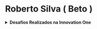 # Roberto Silva ( Beto )

<details>
      <summary><strong>Desafios Realizados na Innovation One</strong></summary><br/>

<details>
      <summary><strong>C#</strong></summary><br/>


<table>

<tr >
<td align="center" rowspan="5"><strong>Desafios Aritméticos em C#  </strong></td>
<td align="center"><a href="https://github.com/beto-frs/Desafios_DIO/blob/main/C%23/Desafios%20Aritm%C3%A9ticos%20em%20C%23/Media.cs">Média 1</a></td>
<td align="center">:trophy:</td>
</tr>
<tr >
<td align="center"><a href="https://github.com/beto-frs/Desafios_DIO/blob/main/C%23/Desafios%20Aritm%C3%A9ticos%20em%20C%23/CrescimentoPopulacional.cs">Crescimento Populacional</a></td>
<td align="center">:trophy:</td>
</tr>
<tr>
<td align="center"><a href="https://github.com/beto-frs/Desafios_DIO/blob/main/C%23/Desafios%20Aritm%C3%A9ticos%20em%20C%23/Bazinga.cs">Bazinga!</a></td>
<td align="center">:trophy:</td>
</tr>
<tr>
<td align="center"><a href="https://github.com/beto-frs/Desafios_DIO/blob/main/C%23/Desafios%20Aritm%C3%A9ticos%20em%20C%23/TempoDeUmEvento.cs">Tempo de um Evento</a></td>
<td align="center">:trophy:</td>
</tr>
<tr>
<td align="center"><a href="https://github.com/beto-frs/Desafios_DIO/blob/main/C%23/Desafios%20Aritm%C3%A9ticos%20em%20C%23/ComunicacaoEmPiralandia.cs">Comunicação em Piralândia</a></td>
<td align="center">:trophy:</td>
</tr>
</table>
<br/>
<table>
<tr >
<td align="center" rowspan="5"><strong>Desenvolvendo Algoritmos com C#</strong></td>
<td align="center"><a href="https://github.com/beto-frs/Desafios_DIO/blob/main/C%23/Desenvolvendo%20Algoritmos%20com%20C%23/CalculoDeViagem.cs">Cálculo de viagem</a></td>
<td align="center">:trophy:</td>
</tr>
<tr>
<td align="center"><a href="https://github.com/beto-frs/Desafios_DIO/blob/main/C%23/Desenvolvendo%20Algoritmos%20com%20C%23/AlbumDaCopa.cs">Álbum da Copa</a></td>
<td align="center">:trophy:</td>
</tr>
<tr>
<td align="center"><a href="https://github.com/beto-frs/Desafios_DIO/blob/main/C%23/Desenvolvendo%20Algoritmos%20com%20C%23/Animal.cs">Animal</a></td>
<td align="center">:trophy:</td>
</tr>
</table>
<br/>
<table>
<tr >
<td align="center" rowspan="5"><strong>Introdução a Programação com .NET</strong></td>
<td align="center"><a href="https://github.com/beto-frs/Desafios_DIO/blob/main/C%23/Introdu%C3%A7%C3%A3o%20a%20Programa%C3%A7%C3%A3o%20com%20C%23/DividindoXPorY.cs">Dividindo X por Y</a></td>
<td align="center">:trophy:</td>
</tr>
<tr>
<td align="center"><a href="https://github.com/beto-frs/Desafios_DIO/blob/main/C%23/Introdu%C3%A7%C3%A3o%20a%20Programa%C3%A7%C3%A3o%20com%20.NET/Bazinga.cs">Bazinga!</a></td>
<td align="center">:trophy:</td>
</tr>
<tr>
<td align="center"><a href="https://github.com/beto-frs/Desafios_DIO/blob/main/C%23/Introdu%C3%A7%C3%A3o%20a%20Programa%C3%A7%C3%A3o%20com%20.NET/CoxinhaDeBueno.cs">Coxinha de Bueno</a></td>
<td align="center">:trophy:</td>
</tr>
</table>
<br/>
<table>
<tr >
<td align="center" rowspan="5"><strong>Introdução a Programação com C#</strong></td>
<td align="center"><a href="https://github.com/beto-frs/Desafios_DIO/blob/main/C%23/Introdu%C3%A7%C3%A3o%20a%20Programa%C3%A7%C3%A3o%20com%20C%23/DividindoXPorY.cs">Dividindo X por Y</a></td>
<td align="center">:trophy:</td>
</tr>
<tr>
<td align="center"><a href="https://github.com/beto-frs/Desafios_DIO/blob/main/C%23/Introdu%C3%A7%C3%A3o%20a%20Programa%C3%A7%C3%A3o%20com%20C%23/Distancia.cs">Distância</a></td>
<td align="center">:trophy:</td>
</tr>
<tr>
<td align="center"><a href="https://github.com/beto-frs/Desafios_DIO/blob/main/C%23/Introdu%C3%A7%C3%A3o%20a%20Programa%C3%A7%C3%A3o%20com%20C%23/QuantaMandioca.cs">Quanta Mandioca?</a></td>
<td align="center">:trophy:</td>
</tr>
</table>
<br/>
<table>
<tr >
<td align="center" rowspan="5"><strong>Praticando Programação em C#</strong></td>
<td align="center"><a href="https://github.com/beto-frs/Desafios_DIO/blob/main/C%23/Praticando%20Programa%C3%A7%C3%A3o%20em%20C%23/CoordenadasDeUmPonto.cs">Coordenadas de um Ponto</a></td>
<td align="center">:trophy:</td>
</tr>
<tr>
<td align="center"><a href="https://github.com/beto-frs/Desafios_DIO/blob/main/C%23/Solu%C3%A7%C3%A3o%20de%20Problemas%20com%20.NET/ComprasNoSupermercado.cs">Compras no Supermercado</a></td>
<td align="center">:trophy:</td>
</tr>
<tr>
<td align="center"><a href="https://github.com/beto-frs/Desafios_DIO/blob/main/C%23/Praticando%20Programa%C3%A7%C3%A3o%20em%20C%23/PinkCerebro.cs">Pink e Cérebro</a></td>
<td align="center">:trophy:</td>
</tr>
</table>
<br/>
<table>
<tr >
<td align="center" rowspan="5"><strong>Primeiros Programas em C#</strong></td>
<td align="center"><a href="https://github.com/beto-frs/Desafios_DIO/blob/main/C%23/Primeiros%20Programas%20em%20C%23/SomaSimples.cs">Soma Simples</a></td>
<td align="center">:trophy:</td>
</tr>
<tr>
<td align="center"><a href="https://github.com/beto-frs/Desafios_DIO/blob/main/C%23/Primeiros%20Programas%20em%20C%23/AreaCirculo.cs">Área do Círculo</a></td>
<td align="center">:trophy:</td>
</tr>
<tr>
<td align="center"><a href="https://github.com/beto-frs/Desafios_DIO/blob/main/C%23/Primeiros%20Programas%20em%20C%23/Multiplos.cs">Múltiplos</a></td>
<td align="center">:trophy:</td>
</tr>
</table>
<br/>
<table>
<tr >
<td align="center" rowspan="7"><strong>Resolvendo Algoritmos</strong></td>
<td align="center"><a href="https://github.com/beto-frs/Desafios_DIO/blob/main/C%23/Resolvendo%20Algoritmos/HoraDaCorrida.cs">Hora da Corrida</a></td>
<td align="center">:trophy:</td>
</tr>
<tr>
<td align="center"><a href="https://github.com/beto-frs/Desafios_DIO/blob/main/C%23/Resolvendo%20Algoritmos/CardapioAereo.cs">Cardápio Aéreo</a></td>
<td align="center">:trophy:</td>
</tr>
<tr>
<td align="center"><a href="https://github.com/beto-frs/Desafios_DIO/blob/main/C%23/Resolvendo%20Algoritmos/PizzaAntesDoFinalDoAno.cs">Pizza Antes do Final do Ano</a></td>
<td align="center">:trophy:</td>
</tr>
<tr>
<td align="center"><a href="https://github.com/beto-frs/Desafios_DIO/blob/main/C%23/Resolvendo%20Algoritmos/ConversaoDeTempo.cs">Conversão de Tempo</a></td>
<td align="center">:trophy:</td>
</tr>
<tr>
<td align="center"><a href="https://github.com/beto-frs/Desafios_DIO/blob/main/C%23/Resolvendo%20Algoritmos/IdadeEmDias.cs">Idade em Dias</a></td>
<td align="center">:trophy:</td>
</tr>
<tr>
<td align="center"><a href="https://github.com/beto-frs/Desafios_DIO/blob/main/C%23/Resolvendo%20Algoritmos/TempoDoDobby.cs">Tempo do Dobby</a></td>
<td align="center">:trophy:</td>
</tr>
<tr>
<td align="center"><a href="https://github.com/beto-frs/Desafios_DIO/blob/main/C%23/Resolvendo%20Algoritmos/RodizioDeCavalosECarruagens.cs">Rodízio de cavalos e carruagens</a></td>
<td align="center">:trophy:</td>
</tr>
</table>
<br/>
<table>
<tr >
<td align="center" rowspan="5"><strong>Resolvendo Algoritmos com C#</strong></td>
<td align="center"><a href="https://github.com/beto-frs/Desafios_DIO/blob/main/C%23/Resolvendo%20Algoritmos%20em%20C%23/FormulaDeBhaskara.cs">Fórmula de Bhaskara</a></td>
<td align="center">:trophy:</td>
</tr>
<tr>
<td align="center"><a href="https://github.com/beto-frs/Desafios_DIO/blob/main/C%23/Resolvendo%20Algoritmos%20em%20C%23/CoxinhaDeBueno.cs">Coxinha de Bueno</a></td>
<td align="center">:trophy:</td>
</tr>
<tr>
<td align="center"><a href="https://github.com/beto-frs/Desafios_DIO/blob/main/C%23/Resolvendo%20Algoritmos%20em%20C%23/CardapioAereo.cs">Cardápio Aéreo</a></td>
<td align="center">:trophy:</td>
</tr>
</table>
<br/>
<table>
<tr >
<td align="center" rowspan="5"><strong>Solução de Problemas Básicos em C#</strong></td>
<td align="center"><a href="https://github.com/beto-frs/Desafios_DIO/blob/main/C%23/Solu%C3%A7%C3%A3o%20de%20Problemas%20B%C3%A1sicos%20em%20C%23/VisitaNaFeira.cs">Visita na Feira</a></td>
<td align="center">:trophy:</td>
</tr>
<tr>
<td align="center"><a href="https://github.com/beto-frs/Desafios_DIO/blob/main/C%23/Solu%C3%A7%C3%A3o%20de%20Problemas%20B%C3%A1sicos%20em%20C%23/Tuitando.cs">Tuitando</a></td>
<td align="center">:trophy:</td>
</tr>
<tr>
<td align="center"><a href="https://github.com/beto-frs/Desafios_DIO/blob/main/C%23/Solu%C3%A7%C3%A3o%20de%20Problemas%20Essenciais%20com%20C%23/ValidacaoDeNota.cs">Validação de Nota</a></td>
<td align="center">:trophy:</td>
</tr>
</table>
<br/>
<table>
<tr >
<td align="center" rowspan="5"><strong>Solução de Problemas com .NET</strong></td>
<td align="center"><a href="https://github.com/beto-frs/Desafios_DIO/blob/main/C%23/Solu%C3%A7%C3%A3o%20de%20Problemas%20com%20.NET/ProgramaParaValidacaoDeNotas.cs">Programa para Validação de Notas</a></td>
<td align="center">:trophy:</td>
</tr>
<tr>
<td align="center"><a href="https://github.com/beto-frs/Desafios_DIO/blob/main/C%23/Introdu%C3%A7%C3%A3o%20a%20Programa%C3%A7%C3%A3o%20com%20C%23/QuantaMandioca.cs">Quanta Mandioca?</a></td>
<td align="center">:trophy:</td>
</tr>
<tr>
<td align="center"><a href="https://github.com/beto-frs/Desafios_DIO/blob/main/C%23/Solu%C3%A7%C3%A3o%20de%20Problemas%20com%20.NET/ComprasNoSupermercado.cs">Compras no Supermercado</a></td>
<td align="center">:trophy:</td>
</tr>
<tr>
<td align="center"><a href="https://github.com/beto-frs/Desafios_DIO/blob/main/C%23/Solu%C3%A7%C3%A3o%20de%20Problemas%20com%20.NET/ValidadorDeSenhasComRequisitos.cs">Validador de senhas com requisitos</a></td>
<td align="center">:trophy:</td>
</tr>
<tr>
<td align="center"><a href="https://github.com/beto-frs/Desafios_DIO/blob/main/C%23/Solu%C3%A7%C3%A3o%20de%20Problemas%20com%20.NET/FilaDoBanco.cs">Fila do Banco</a></td>
<td align="center">:trophy:</td>
</tr>
</table>
<br/>
<table>
<tr >
<td align="center" rowspan="5"><strong>Solução de Problemas em C#</strong></td>
<td align="center"><a href="https://github.com/beto-frs/Desafios_DIO/blob/main/C%23/Solu%C3%A7%C3%A3o%20de%20Problemas%20em%20C%23/ConsumoMedioDoAutomovel.cs">Consumo Médio do Automóvel</a></td>
<td align="center">:trophy:</td>
</tr>
<tr>
<td align="center"><a href="https://github.com/beto-frs/Desafios_DIO/blob/main/C%23/Solu%C3%A7%C3%A3o%20de%20Problemas%20em%20C%23/DDD.cs">DDD</a></td>
<td align="center">:trophy:</td>
</tr>
<tr>
<td align="center"><a href="https://github.com/beto-frs/Desafios_DIO/blob/main/C%23/Solu%C3%A7%C3%A3o%20de%20Problemas%20em%20C%23/AumentoSalario.cs">Aumento de Salário</a></td>
<td align="center">:trophy:</td>
</tr>
</table>
<br/>

<table>
<tr >
<td align="center" rowspan="5"><strong>Solução de Problemas Essenciais com C#</strong></td>
<td align="center"><a href="https://github.com/beto-frs/Desafios_DIO/blob/main/C%23/Solu%C3%A7%C3%A3o%20de%20Problemas%20Essenciais%20com%20C%23/QuadradoEAoCubo.cs">Quadrado e ao Cubo</a></td>
<td align="center">:trophy:</td>
</tr>
<tr>
<td align="center"><a href="https://github.com/beto-frs/Desafios_DIO/blob/main/C%23/Solu%C3%A7%C3%A3o%20de%20Problemas%20Essenciais%20com%20C%23/ACorridaDeTartarugas.cs">A Corrida de Tartarugas</a></td>
<td align="center">:trophy:</td>
</tr>
<tr>
<td align="center"><a href="https://github.com/beto-frs/Desafios_DIO/blob/main/C%23/Solu%C3%A7%C3%A3o%20de%20Problemas%20Essenciais%20com%20C%23/UltrapassandoV.cs">Ultrapassando V</a></td>
<td align="center">:trophy:</td>
</tr>
<tr>
<td align="center"><a href="https://github.com/beto-frs/Desafios_DIO/blob/main/C%23/Solu%C3%A7%C3%A3o%20de%20Problemas%20Essenciais%20com%20C%23/ValidacaoDeNota.cs">Validação de Nota</a></td>
<td align="center">:trophy:</td>
</tr>
<tr>
<td align="center"><a href="https://github.com/beto-frs/Desafios_DIO/blob/main/C%23/Solu%C3%A7%C3%A3o%20de%20Problemas%20Essenciais%20com%20C%23/PedroBentoEOMundoDeOz.cs">Pedro Bento e o Mundo de OZ</a></td>
<td align="center">:trophy:</td>
</tr>
</table>
<br/>
<table>
<tr >
<td align="center" rowspan="5"><strong>Solucionando Desafios em C#</strong></td>
<td align="center"><a href="https://github.com/beto-frs/Desafios_DIO/blob/main/C%23/Desafios%20Aritm%C3%A9ticos%20em%20C%23/Bazinga.cs">Bazinga!</a></td>
<td align="center">:trophy:</td>
</tr>
<tr>
<td align="center"><a href="https://github.com/beto-frs/Desafios_DIO/blob/main/C%23/Solucionando%20Desafios%20Intermedi%C3%A1rios%20em%20C%23/TesteDeSelecao.cs">Teste de Seleção 1</a></td>
<td align="center">:trophy:</td>
</tr>
<tr>
<td align="center"><a href="https://github.com/beto-frs/Desafios_DIO/blob/main/C%23/Resolvendo%20Algoritmos/PizzaAntesDoFinalDoAno.cs">Pizza Antes do Final do Ano</a></td>
<td align="center">:trophy:</td>
</tr>
<tr>
<td align="center"><a href="https://github.com/beto-frs/Desafios_DIO/blob/main/C%23/Solu%C3%A7%C3%A3o%20de%20Problemas%20Essenciais%20com%20C%23/UltrapassandoV.cs">Ultrapassando V</a></td>
<td align="center">:trophy:</td>
</tr>
<tr>
<td align="center"><a href="https://github.com/beto-frs/Desafios_DIO/blob/main/C%23/Resolvendo%20Algoritmos/ConversaoDeTempo.cs">Conversão de Tempo</a></td>
<td align="center">:trophy:</td>
</tr>
</table>
<br/>
<table>
<tr >
<td align="center" rowspan="5"><strong>Solucionando Desafios Intermediários em C#</strong></td>
<td align="center"><a href="https://github.com/beto-frs/Desafios_DIO/blob/main/C%23/Solucionando%20Desafios%20Intermedi%C3%A1rios%20em%20C%23/TesteDeSelecao.cs">Teste de Seleção 1</a></td>
<td align="center">:trophy:</td>
</tr>
<tr>
<td align="center"><a href="https://github.com/beto-frs/Desafios_DIO/blob/main/C%23/Solucionando%20Desafios%20Intermedi%C3%A1rios%20em%20C%23/Triangulo.cs">Triângulo</a></td>
<td align="center">:trophy:</td>
</tr>
<tr>
<td align="center"><a href="https://github.com/beto-frs/Desafios_DIO/blob/main/C%23/Solucionando%20Desafios%20Intermedi%C3%A1rios%20em%20C%23/NotasEMoedas.cs">Notas e Moedas</a></td>
<td align="center">:trophy:</td>
</tr>
<tr>
<td align="center"><a href="https://github.com/beto-frs/Desafios_DIO/blob/main/C%23/Solucionando%20Desafios%20Intermedi%C3%A1rios%20em%20C%23/TeoremaDaDivisaoEuclidiana.cs">Teorema da Divisão Euclidiana</a></td>
<td align="center">:trophy:</td>
</tr>
<tr>
<td align="center"><a href="https://github.com/beto-frs/Desafios_DIO/blob/main/C%23/Solucionando%20Desafios%20Intermedi%C3%A1rios%20em%20C%23/FormulaDeBhaskara.cs">Fórmula de Bhaskara</a></td>
<td align="center">:trophy:</td>
</tr>
</table>
<br/>

</details>


</details>

<!--
**beto-frs/beto-frs** is a ✨ _special_ ✨ repository because its `README.md` (this file) appears on your GitHub profile.

Here are some ideas to get you started:

- 🔭 I’m currently working on ...
- 🌱 I’m currently learning ...
- 👯 I’m looking to collaborate on ...
- 🤔 I’m looking for help with ...
- 💬 Ask me about ...
- 📫 How to reach me: ...
- 😄 Pronouns: ...
- ⚡ Fun fact: ...
-->
